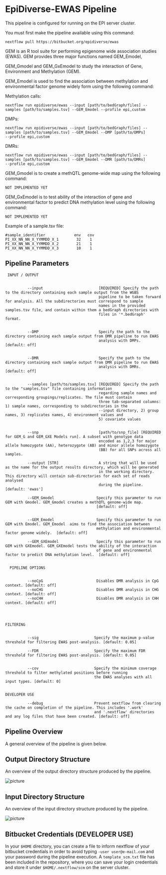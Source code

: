 EpiDiverse-EWAS Pipeline
========================

This pipeline is configured for running on the EPI server cluster.

You must first make the pipeline available using this command:

	nextflow pull https://bitbucket.org/epidiverse/ewas

GEM is an R tool suite for performing epigenome wide association studies (EWAS). GEM provides three major functions named GEM_Emodel, 

GEM_Gmodel and GEM_GxEmodel to study the interaction of Gene, Environment and Methylation (GEM).



GEM_Emodel is used to find the association between methylation and environmental factor genome widely form using the following command:

Methylation calls:

	nextflow run epidiverse/ewas --input [path/to/bedGraph/files] --samples [path/to/samples.tsv] --GEM_Emodel --profile epi,custom

DMPs:

    nextflow run epidiverse/ewas --input [path/to/bedGraph/files] --samples [path/to/samples.tsv] --GEM_Emodel --DMP [path/to/DMPs]
    --profile epi,custom

DMRs:

    nextflow run epidiverse/ewas --input [path/to/bedGraph/files] --samples [path/to/samples.tsv] --GEM_Emodel --DMR [path/to/DMRs]
    --profile epi,custom



GEM_Gmodel is to create a methQTL genome-wide map using the following command:

	NOT IMPLEMENTED YET


GEM_GxEmodel is to test ability of the interaction of gene and environmental factor to predict DNA methylation level using the following command:

	NOT IMPLEMENTED YET


Example of a sample.tsv file:

    #sample_identifier             env   cov
    PI_XX_NN_NN_X_YYMMDD_X_1		32	  1
    PI_XX_NN_NN_X_YYMMDD_X_2		21	  1
    PI_XX_NN_NN_X_YYMMDD_X_3		10	  1







Pipeline Parameters
-------------------

	 INPUT / OUTPUT

  
              --input                         [REQUIRED] Specify the path to the directory containing each sample output from the WGBS 
                                              pipeline to be taken forward for analysis. All the subdirectories must correspond to sample 
                                              names in the provided samples.tsv file, and contain within them a bedGraph directories with 
                                              files in '*.bedGraph' format. 
                                              
                                              
              --DMP                           Specify the path to the directory containing each sample output from DMR pipeline to run EWAS 
                                              analysis with DMPs. [default: off]
                                             
         
              --DMR                           Specify the path to the directory containing each sample output from DMR pipeline to run EWAS 
                                              analysis with DMRs. [default: off]
              
              
              --samples [path/to/samples.tsv] [REQUIRED] Specify the path to the "samples.tsv" file containing information 
                                              regarding sample names and corresponding groupings/replicates. The file must contain
                                              three tab-separated columns: 1) sample names, corresponding to subdirectories in the
                                              --input directory, 2) group names, 3) replicates names, 4) environment values and 
                                              5) covariate values

              
              --snp                           [path/to/snp_file] [REQUIRED for GEM_G and GEM_GXE Models run]. A subset with genotype data 
                                              encoded as 1,2,3 for major allele homozygote (AA), heterozygote (AB) and minor allele homozygote 
                                              (BB) for all SNPs across all samples.  

              --output [STR]                  A string that will be used as the name for the output results directory, which will be generated 
                                              in the working directory. This directory will contain sub-directories for each set of reads analysed 
                                              during the pipeline. [default: 'ewas']

              --GEM_Gmodel                   Specify this parameter to run GEM with Gmodel. GEM_Gmodel creates a methQTL genome-wide map. 
                                             [default: off]
                                             
                                             
              --GEM_Emodel                   Specify this parameter to run GEM with Emodel. GEM_Emodel  aims to find the association between 
                                             methylation and environmental factor genome widely.  [default: off]
              
              --GEM_GXEmodel                 Specify this parameter to run GEM with GXEmodel. GEM_GXEmodel tests the ability of the interaction 
                                             of gene and environmental factor to predict DNA methylation level.  [default: off] 

                                             
      PIPELINE OPTIONS                                      
											 
              
              --noCpG                        Disables DMR analysis in CpG context. [default: off] 
              --noCHG                        Disables DMR analysis in CHG context. [default: off]
              --noCHH                        Disables DMR analysis in CHH context. [default: off]
              

    
	
	FILTERING
    
	
	          --sig                         Specify the maximum p-value threshold for filtering EWAS post-analysis. [default: 0.05]
              
              --FDR                         Specify the maximum FDR threshold for filtering EWAS post-analysis. [default: 0.05]

        
              --cov                         Specify the minimum coverage threshold to filter methylated positions before running
                                            the EWAS analyses with all input types. [default: 0] 
   
   
    DEVELOPER USE
        
	          --debug                       Prevent nextflow from clearing the cache on completion of the pipeline. This includes '.work' 
                                            and '.nextflow' directories and any log files that have been created. [default: off]
                                            
Pipeline Overview
-----------------

A general overview of the pipeline is given below. 


Output Directory Structure
--------------------------

An overview of the output directory structure produced by the pipeline. 

![picture](workflow/EWAS_Output_dir_second_draft.jpg)

Input Directory Structure
--------------------------

An overview of the input directory structure produced by the pipeline. 

![picture](workflow/EWAS_input_dir_second_draft.jpg)



Bitbucket Credentials (DEVELOPER USE)
-------------------------------------

In your `$HOME` directory, you can create a file to inform nextflow of your bitbucket credentials in order to
avoid typing `-user user@e-mail.com` and your password during the pipeline execution. A `template_scm.txt` file
has been included in the repository, where you can save your login credentials and store it under
`$HOME/.nextflow/scm` on the server cluster.